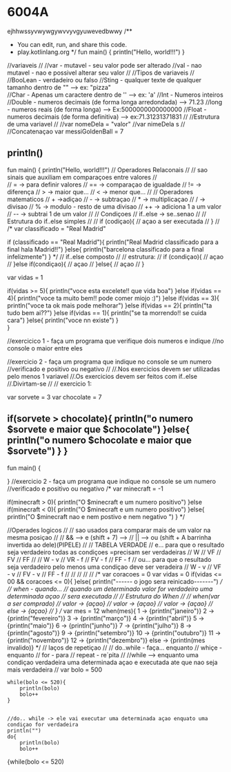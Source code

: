 # 6004A
ejhhwssyvwywgywvvyvgyuwevedbwwy
/**
 * You can edit, run, and share this code.
 * play.kotlinlang.org
 */
fun main() {
    println("Hello, world!!!")
}

//variaveis
//
//var - mutavel - seu valor pode ser alterado
//val - nao mutavel - nao e possivel alterar seu valor
//
//Tipos de variaveis
//
//BooLean - verdadeiro ou falso
//Sting - qualquer texte de qualquer tamanho dentro de ""  --> ex: "pizza"	
//Char - Apenas um caractere dentro de ''  --> ex: 'a'
//Int - Numeros inteiros
//Double - numeros decimais (de forma longa arredondada)  --> 71.23
//long - numeros reais (de forma longa) --> Ex:5000000000000000
//Float - numeros decimais (de forma definitiva) --> ex:71.31231371831
//
//Estrutura de uma variavel
//
//var nomeDela = "valor"
//var nimeDela s
//
//Concatenaçao
var messiGoldenBall = 7  


println()
-------------------------------------------------------------------
fun main() {
    println("Hello, world!!!")
// Operadores Relaconais
// 
//  sao sinais que auxiliam em comparaçoes entre valores
//  
// = -> para definir valores
// == -> comparaçao de igualdade
// != -> diferença
// > -> maior que...
// < -> menor que...
// 
// Operadores matematicos
// + ->adiçao
// - -> subtraçao
// * -> multiplicaçao
// / -> divisao
// % -> modulo - resto de uma divisao
// ++ -> adiciona 1 a um valor
// -- -> subtrai 1 de um valor
// 
// Condiçoes 
// if..else -> se..senao
// 
// Estrutura do if..else simples
// 
// if (codiçao){
// açao a ser executada
// }
//
/*
var classificado = "Real Madrid"

if (classificado == "Real Madrid"){
    println("Real Madrid classificado para a final hala Madrid!!")
}else{
    println("barcelona classificado para a final infelizmente")
}
*/
// if..else composto
// 
// estrutura:
// if (condiçao){
// açao
// }else if(condiçao){
// açao
// }else{
// açao
// }


var vidas = 1
    
if(vidas >= 5){
    println("voce esta excelete!! que vida boa")
}else if(vidas == 4){
     println("voce ta muito bem!! pode comer miojo :)")
}else if(vidas == 3){
      println("voce ta ok mais pode melhorar")
}else if(vidas == 2){
    println("ta tudo bem ai??")
}else if(vidas == 1){
    println("se ta morrendo!! se cuida cara")
}else{
    println("voce nn existe")
}    
}


//exercicico 1 - faça um programa que verifique dois numeros e indique
//no console o maior entre eles

//exercicio 2 - faça um programa que indique no console se um numero
//verificado e positivo ou negativo
//
//.Nos exercicios devem ser utilizadas pelo menos 1 variavel
//.Os exercicios devem ser feitos com if..else
//.Divirtam-se 
//
// exercicio 1:

var sorvete = 3
var chocolate = 7

if(sorvete > chocolate){
    println("o numero $sorvete e maior que $chocolate")
}else{
    println("o numero $chocolate e maior que $sorvete")
}
}
-------------------------------------------------------------------------------------

fun main() {
    
}
//exercicio 2 - faça um programa que indique no console se um numero
//verificado e positivo ou negativo
/*
var minecraft = -1 


 if(minecraft > 0){
    println("O $minecraft e um numero positivo")
 }else if(minecraft < 0){
    println("O $minecraft e um numero positivo")
 }else{
   println("O $minecraft nao e nem postivo e nem negativo ")
 }
 */
 
 
//Operades logicos
//
// sao usados para comparar mais de um valor na mesma posiçao
//
// && --> e (shift + 7) -->
// || --> ou (shift + A barrinha invertida ao dele)(PIPELE)
//
// TABELA VERDADE
// e... para que o resultado seja verdadeiro todas as condiçoes =precisam ser verdadeiras
// W
// VF
// FV
// FF 
//
// W - v
// VR - f
// FV - f
// FF - f
// ou... para que o resultado seja verdadeiro pelo menos uma condiçao deve ser veradeira
// W - v
// VF - v
// FV - v
// FF - f
//
//
//
//
//
/*
var coracoes = 0
var vidas = 0
if(vidas <= 00 && coracoes <= 0){
}else{
    println("------ o jogo sera reinicado-------")
*/
// when - quando...
// quando  um determinado valor for verdadeiro uma determinada açao
// sera executada
//
// Estrutura do When
//
// when(var a ser comprado)
// valor -> {açao}
// valor -> {açao}
// valor -> {açao}
// else -> {açao}
// }
/*
var mes = 12
when(mes){
    1 -> {println("janeiro")}
    2 -> {println("fevereiro")}
    3 -> {println("março")}
    4 -> {println("abril")}
    5 -> {println("maio")}
    6 -> {println("junho")}
    7 -> {println("julho")}
    8 -> {println("agosto")}
    9 -> {println("setembro")}
    10 -> {println("outubro")}
    11 -> {println("novembro")}
    12 -> {println("dezembro")}
    else -> {println(mes invalido)}
    */
    // laços de repetiçao
    //
    // do..while - faça... enquanto
    // whiçe - enquanto
    // for - para
    // repeat - re´pita
    //
    //while --> enquanto uma condiçao verdadeira uma determinada açao e executada ate que nao seja mais verdadeira
    //
    var bolo = 500
    

    while(bolo <= 520){
        println(bolo)
        bolo++
    }
    
    
    //do.. while -> ele vai executar uma determinada açao enquato uma condiçao for verdadeira
    println("")
    do{
        println(bolo)
        bolo++
   {while(bolo <= 520)    
